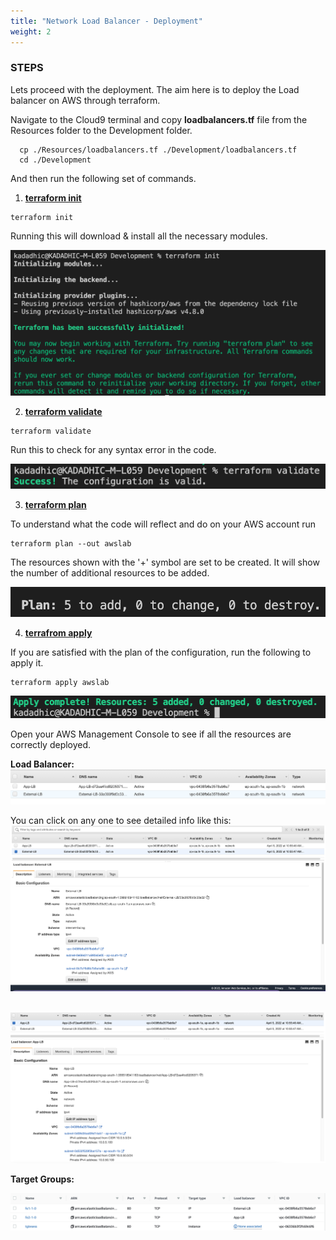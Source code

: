 ```yaml
---
title: "Network Load Balancer - Deployment"
weight: 2
---
```


### STEPS
Lets proceed with the deployment. The aim here is to deploy the Load balancer on AWS through terraform. 

Navigate to the Cloud9 terminal and copy **loadbalancers.tf** file from the Resources folder to the Development folder.

```console
  cp ./Resources/loadbalancers.tf ./Development/loadbalancers.tf
  cd ./Development
``` 

And then run the following set of commands.

1. **<ins>terraform init</ins>**

```conslole
terraform init
``` 
Running this will download & install all the necessary modules. 

![init_fw](/static/images/deploy_loadbalancers/LOADBALANCER_INIT.png)

2. **<ins>terraform validate**</ins>

```console
terraform validate
``` 
Run this to check for any syntax error in the code.

![validate_lb](/static/images/deploy_loadbalancers/LOADBALANCER_VALIDATE.png)

3. **<ins>terraform plan**</ins>

To understand what the code will reflect and do on your AWS account run 
```console
terraform plan --out awslab
```
The resources shown with the '+' symbol are set to be created. It will show the number of additional resources to be added.

![plan_lb](/static/images/deploy_loadbalancers/PLAN_LB.png)

4. **<ins>terrafrom apply**</ins>

If you are satisfied with the plan of the configuration, run the following to apply it.

```console
terraform apply awslab
```

![apply_lb](/static/images/deploy_loadbalancers/APPLY_LB.png)

Open your AWS Management Console to see if all the resources are correctly deployed. 

**Load Balancer:** 
![lb](/static/images/deploy_loadbalancers/lb.jpeg)

You can click on any one to see detailed info like this:
![ext_lb](/static/images/deploy_loadbalancers/ext_lb.png)  
<br>    

![int_lb](/static/images/deploy_loadbalancers/app_lb.png)  

**Target Groups:**  

![target_group](/static/images/deploy_loadbalancers/target_groups.jpeg)

